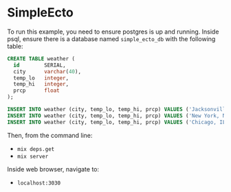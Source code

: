 # SimpleEcto
To run this example, you need to ensure postgres is up and running. Inside psql, ensure there is a database named `simple_ecto_db` with the following table:

```sql
CREATE TABLE weather (
  id        SERIAL,
  city      varchar(40),
  temp_lo   integer,
  temp_hi   integer,
  prcp      float
);

INSERT INTO weather (city, temp_lo, temp_hi, prcp) VALUES ('Jacksonville, FL', 32, 90, 16.5);
INSERT INTO weather (city, temp_lo, temp_hi, prcp) VALUES ('New York, NY', 27, 84, 7.2);
INSERT INTO weather (city, temp_lo, temp_hi, prcp) VALUES ('Chicago, IL', 10, 80, 7.1);
```

Then, from the command line:

* `mix deps.get`
* `mix server`

Inside web browser, navigate to:

* `localhost:3030`

